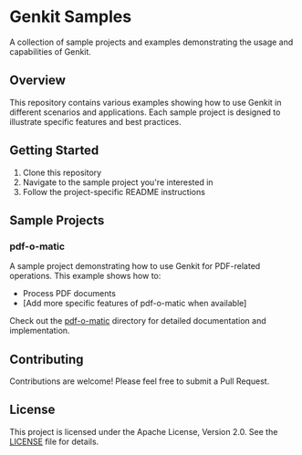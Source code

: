 # Genkit Samples

A collection of sample projects and examples demonstrating the usage and capabilities of Genkit.

## Overview

This repository contains various examples showing how to use Genkit in different scenarios and applications. Each sample project is designed to illustrate specific features and best practices.

## Getting Started

1. Clone this repository
2. Navigate to the sample project you're interested in
3. Follow the project-specific README instructions

## Sample Projects

### pdf-o-matic

A sample project demonstrating how to use Genkit for PDF-related operations. This example shows how to:
- Process PDF documents
- [Add more specific features of pdf-o-matic when available]

Check out the [pdf-o-matic](./pdf-o-matic) directory for detailed documentation and implementation.

## Contributing

Contributions are welcome! Please feel free to submit a Pull Request.

## License

This project is licensed under the Apache License, Version 2.0. See the [LICENSE](LICENSE) file for details.
